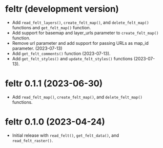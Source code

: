 # feltr (development version)

* Add `read_felt_layers()`, `create_felt_map()`, and `delete_felt_map()` functions and `get_felt_map()` function.
* Add support for basemap and layer_urls parameter to `create_felt_map()` function.
* Remove url parameter and add support for passing URLs as map_id parameter. (2023-07-13)
* Add `get_felt_comments()` function (2023-07-13).
* Add `get_felt_styles()` and `update_felt_styles()` functions (2023-07-13).

# feltr 0.1.1 (2023-06-30)

* Add `read_felt_map()`, `create_felt_map()`, and `delete_felt_map()` functions.

# feltr 0.1.0 (2023-04-24)

* Initial release with `read_felt()`, `get_felt_data()`, and `read_felt_raster()`.
